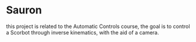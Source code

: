 # Sauron
this project is related to the Automatic Controls course, the goal is to control a Scorbot through inverse kinematics, with the aid of a camera.

